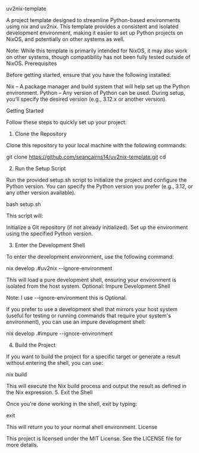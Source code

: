 uv2nix-template

A project template designed to streamline Python-based environments using nix and uv2nix. This template provides a consistent and isolated development environment, making it easier to set up Python projects on NixOS, and potentially on other systems as well.

Note: While this template is primarily intended for NixOS, it may also work on other systems, though compatibility has not been fully tested outside of NixOS. Prerequisites

Before getting started, ensure that you have the following installed:

Nix – A package manager and build system that will help set up the Python environment.
Python – Any version of Python can be used. During setup, you’ll specify the desired version (e.g., 3.12.x or another version).

Getting Started

Follow these steps to quickly set up your project:
1. Clone the Repository

Clone this repository to your local machine with the following commands:

git clone https://github.com/seancairns14/uv2nix-template.git <project-name>
cd <project-name>

2. Run the Setup Script

Run the provided setup.sh script to initialize the project and configure the Python version. You can specify the Python version you prefer (e.g., 3.12, or any other version available).

bash setup.sh <python-version>

This script will:

Initialize a Git repository (if not already initialized).
Set up the environment using the specified Python version.

3. Enter the Development Shell

To enter the development environment, use the following command:

nix develop .#uv2nix --ignore-environment

This will load a pure development shell, ensuring your environment is isolated from the host system. Optional: Impure Development Shell

Note: I use --ignore-environment this is Optional.

If you prefer to use a development shell that mirrors your host system (useful for testing or running commands that require your system's environment), you can use an impure development shell:

nix develop .#impure --ignore-environment

4. Build the Project

If you want to build the project for a specific target or generate a result without entering the shell, you can use:

nix build

This will execute the Nix build process and output the result as defined in the Nix expression.
5. Exit the Shell

Once you're done working in the shell, exit by typing:

exit

This will return you to your normal shell environment. License

This project is licensed under the MIT License. See the LICENSE file for more details.